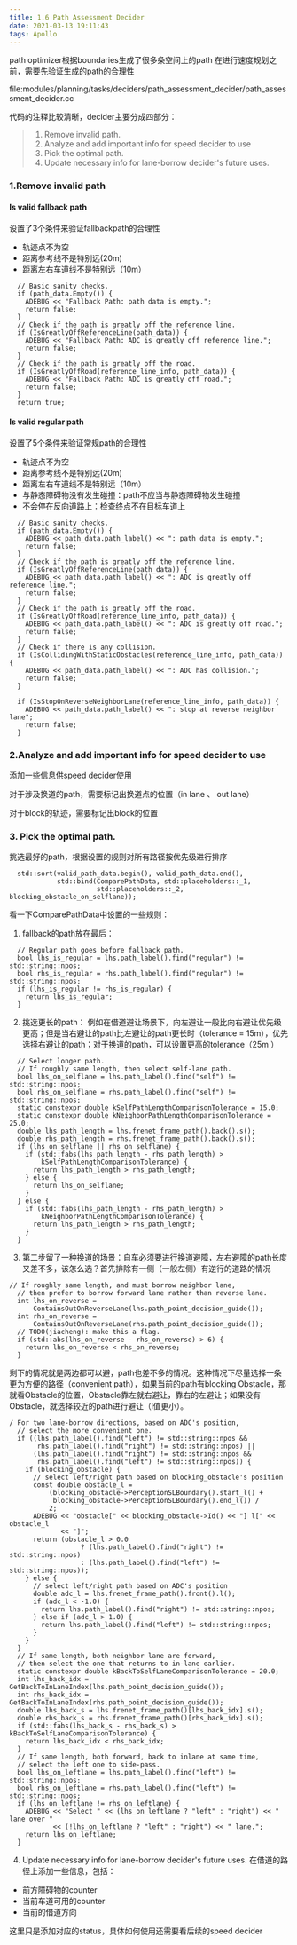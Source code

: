 ```yaml
---
title: 1.6 Path Assessment Decider
date: 2021-03-13 19:11:43
tags: Apollo
---
```


path optimizer根据boundaries生成了很多条空间上的path
在进行速度规划之前，需要先验证生成的path的合理性
<!-- more -->

file:modules/planning/tasks/deciders/path_assessment_decider/path_assessment_decider.cc

代码的注释比较清晰，decider主要分成四部分：
>1. Remove invalid path.
>2. Analyze and add important info for speed decider to use
>3. Pick the optimal path.
>4. Update necessary info for lane-borrow decider's future uses.

### 1.Remove invalid path
#### Is valid fallback path 
设置了3个条件来验证fallbackpath的合理性
- 轨迹点不为空
- 距离参考线不是特别远(20m)
- 距离左右车道线不是特别远（10m）

```
  // Basic sanity checks.
  if (path_data.Empty()) {
    ADEBUG << "Fallback Path: path data is empty.";
    return false;
  }
  // Check if the path is greatly off the reference line.
  if (IsGreatlyOffReferenceLine(path_data)) {
    ADEBUG << "Fallback Path: ADC is greatly off reference line.";
    return false;
  }
  // Check if the path is greatly off the road.
  if (IsGreatlyOffRoad(reference_line_info, path_data)) {
    ADEBUG << "Fallback Path: ADC is greatly off road.";
    return false;
  }
  return true;
```
#### Is valid regular path
设置了5个条件来验证常规path的合理性
- 轨迹点不为空
- 距离参考线不是特别远(20m)
- 距离左右车道线不是特别远（10m）
- 与静态障碍物没有发生碰撞：path不应当与静态障碍物发生碰撞
- 不会停在反向道路上：检查终点不在目标车道上
```
  // Basic sanity checks.
  if (path_data.Empty()) {
    ADEBUG << path_data.path_label() << ": path data is empty.";
    return false;
  }
  // Check if the path is greatly off the reference line.
  if (IsGreatlyOffReferenceLine(path_data)) {
    ADEBUG << path_data.path_label() << ": ADC is greatly off reference line.";
    return false;
  }
  // Check if the path is greatly off the road.
  if (IsGreatlyOffRoad(reference_line_info, path_data)) {
    ADEBUG << path_data.path_label() << ": ADC is greatly off road.";
    return false;
  }
  // Check if there is any collision.
  if (IsCollidingWithStaticObstacles(reference_line_info, path_data)) {
    ADEBUG << path_data.path_label() << ": ADC has collision.";
    return false;
  }

  if (IsStopOnReverseNeighborLane(reference_line_info, path_data)) {
    ADEBUG << path_data.path_label() << ": stop at reverse neighbor lane";
    return false;
  }
```

### 2.Analyze and add important info for speed decider to use
添加一些信息供speed decider使用

对于涉及换道的path，需要标记出换道点的位置（in lane 、 out lane）

对于block的轨迹，需要标记出block的位置

### 3. Pick the optimal path.
挑选最好的path，根据设置的规则对所有路径按优先级进行排序
```
  std::sort(valid_path_data.begin(), valid_path_data.end(),
            std::bind(ComparePathData, std::placeholders::_1,
                      std::placeholders::_2, blocking_obstacle_on_selflane));
```
看一下ComparePathData中设置的一些规则：
1. fallback的path放在最后：
```
  // Regular path goes before fallback path.
  bool lhs_is_regular = lhs.path_label().find("regular") != std::string::npos;
  bool rhs_is_regular = rhs.path_label().find("regular") != std::string::npos;
  if (lhs_is_regular != rhs_is_regular) {
    return lhs_is_regular;
  }
```
2. 挑选更长的path： 例如在借道避让场景下，向左避让一般比向右避让优先级更高；但是当右避让的path比左避让的path更长时（tolerance = 15m），优先选择右避让的path；对于换道的path，可以设置更高的tolerance（25m ）
```
  // Select longer path.
  // If roughly same length, then select self-lane path.
  bool lhs_on_selflane = lhs.path_label().find("self") != std::string::npos;
  bool rhs_on_selflane = rhs.path_label().find("self") != std::string::npos;
  static constexpr double kSelfPathLengthComparisonTolerance = 15.0;
  static constexpr double kNeighborPathLengthComparisonTolerance = 25.0;
  double lhs_path_length = lhs.frenet_frame_path().back().s();
  double rhs_path_length = rhs.frenet_frame_path().back().s();
  if (lhs_on_selflane || rhs_on_selflane) {
    if (std::fabs(lhs_path_length - rhs_path_length) >
        kSelfPathLengthComparisonTolerance) {
      return lhs_path_length > rhs_path_length;
    } else {
      return lhs_on_selflane;
    }
  } else {
    if (std::fabs(lhs_path_length - rhs_path_length) >
        kNeighborPathLengthComparisonTolerance) {
      return lhs_path_length > rhs_path_length;
    }
  }
```
3. 第二步留了一种换道的场景：自车必须要进行换道避障，左右避障的path长度又差不多，该怎么选？首先排除有一侧（一般左侧）有逆行的道路的情况
```
// If roughly same length, and must borrow neighbor lane,
  // then prefer to borrow forward lane rather than reverse lane.
  int lhs_on_reverse =
      ContainsOutOnReverseLane(lhs.path_point_decision_guide());
  int rhs_on_reverse =
      ContainsOutOnReverseLane(rhs.path_point_decision_guide());
  // TODO(jiacheng): make this a flag.
  if (std::abs(lhs_on_reverse - rhs_on_reverse) > 6) {
    return lhs_on_reverse < rhs_on_reverse;
  }
```
剩下的情况就是两边都可以避，path也差不多的情况。这种情况下尽量选择一条更为方便的路径（convenient path），如果当前的path有blocking Obstacle，那就看Obstacle的位置，Obstacle靠左就右避让，靠右的左避让；如果没有Obstacle，就选择较近的path进行避让（l值更小）。
```
/ For two lane-borrow directions, based on ADC's position,
  // select the more convenient one.
  if ((lhs.path_label().find("left") != std::string::npos &&
       rhs.path_label().find("right") != std::string::npos) ||
      (lhs.path_label().find("right") != std::string::npos &&
       rhs.path_label().find("left") != std::string::npos)) {
    if (blocking_obstacle) {
      // select left/right path based on blocking_obstacle's position
      const double obstacle_l =
          (blocking_obstacle->PerceptionSLBoundary().start_l() +
           blocking_obstacle->PerceptionSLBoundary().end_l()) /
          2;
      ADEBUG << "obstacle[" << blocking_obstacle->Id() << "] l[" << obstacle_l
             << "]";
      return (obstacle_l > 0.0
                  ? (lhs.path_label().find("right") != std::string::npos)
                  : (lhs.path_label().find("left") != std::string::npos));
    } else {
      // select left/right path based on ADC's position
      double adc_l = lhs.frenet_frame_path().front().l();
      if (adc_l < -1.0) {
        return lhs.path_label().find("right") != std::string::npos;
      } else if (adc_l > 1.0) {
        return lhs.path_label().find("left") != std::string::npos;
      }
    }
  }
  // If same length, both neighbor lane are forward,
  // then select the one that returns to in-lane earlier.
  static constexpr double kBackToSelfLaneComparisonTolerance = 20.0;
  int lhs_back_idx = GetBackToInLaneIndex(lhs.path_point_decision_guide());
  int rhs_back_idx = GetBackToInLaneIndex(rhs.path_point_decision_guide());
  double lhs_back_s = lhs.frenet_frame_path()[lhs_back_idx].s();
  double rhs_back_s = rhs.frenet_frame_path()[rhs_back_idx].s();
  if (std::fabs(lhs_back_s - rhs_back_s) > kBackToSelfLaneComparisonTolerance) {
    return lhs_back_idx < rhs_back_idx;
  }
  // If same length, both forward, back to inlane at same time,
  // select the left one to side-pass.
  bool lhs_on_leftlane = lhs.path_label().find("left") != std::string::npos;
  bool rhs_on_leftlane = rhs.path_label().find("left") != std::string::npos;
  if (lhs_on_leftlane != rhs_on_leftlane) {
    ADEBUG << "Select " << (lhs_on_leftlane ? "left" : "right") << " lane over "
           << (!lhs_on_leftlane ? "left" : "right") << " lane.";
    return lhs_on_leftlane;
  }
```
4. Update necessary info for lane-borrow decider's future uses.
在借道的路径上添加一些信息，包括：
- 前方障碍物的counter
- 当前车道可用的counter
- 当前的借道方向 

这里只是添加对应的status，具体如何使用还需要看后续的speed decider




